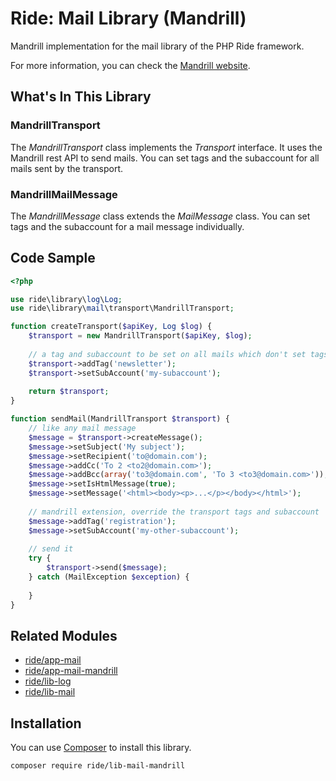 # Ride: Mail Library (Mandrill)

Mandrill implementation for the mail library of the PHP Ride framework.

For more information, you can check the [Mandrill website](https://www.mandrill.com/).

## What's In This Library

### MandrillTransport

The _MandrillTransport_ class implements the _Transport_ interface.
It uses the Mandrill rest API to send mails.
You can set tags and the subaccount for all mails sent by the transport.

### MandrillMailMessage

The _MandrillMessage_ class extends the _MailMessage_ class.
You can set tags and the subaccount for a mail message individually.

## Code Sample

```php
<?php

use ride\library\log\Log;
use ride\library\mail\transport\MandrillTransport;

function createTransport($apiKey, Log $log) {
    $transport = new MandrillTransport($apiKey, $log);
    
    // a tag and subaccount to be set on all mails which don't set tags or a subaccount
    $transport->addTag('newsletter');
    $transport->setSubAccount('my-subaccount');
    
    return $transport;
}

function sendMail(MandrillTransport $transport) {
    // like any mail message
    $message = $transport->createMessage();
    $message->setSubject('My subject');
    $message->setRecipient('to@domain.com');
    $message->addCc('To 2 <to2@domain.com>');
    $message->addBcc(array('to3@domain.com', 'To 3 <to3@domain.com>'));
    $message->setIsHtmlMessage(true);
    $message->setMessage('<html><body><p>...</p></body></html>');
    
    // mandrill extension, override the transport tags and subaccount
    $message->addTag('registration');
    $message->setSubAccount('my-other-subaccount');
    
    // send it
    try {
        $transport->send($message);
    } catch (MailException $exception) {
        
    }
}
```

## Related Modules

- [ride/app-mail](https://github.com/all-ride/ride-app-mail)
- [ride/app-mail-mandrill](https://github.com/all-ride/ride-app-mail-mandrill)
- [ride/lib-log](https://github.com/all-ride/ride-lib-log)
- [ride/lib-mail](https://github.com/all-ride/ride-lib-mail-mandrill)

## Installation

You can use [Composer](http://getcomposer.org) to install this library.

```
composer require ride/lib-mail-mandrill
```
